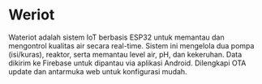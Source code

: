 # Weriot
Wateriot adalah sistem IoT berbasis ESP32 untuk memantau dan mengontrol kualitas air secara real-time. Sistem ini mengelola dua pompa (isi/kuras), reaktor, serta memantau   level air, pH, dan kekeruhan. Data dikirim ke Firebase untuk dipantau via aplikasi Android. Dilengkapi OTA update dan antarmuka web untuk konfigurasi mudah.
